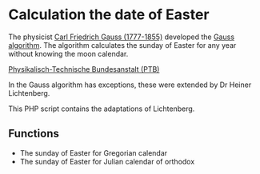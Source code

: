 # Calculation the date of Easter

The physicist [Carl Friedrich Gauss (1777-1855)](https://en.wikipedia.org/wiki/Carl_Friedrich_Gauss) developed the [Gauss algorithm](https://en.wikipedia.org/wiki/Computus#Gauss_algorithm).
The algorithm calculates the sunday of Easter for any year without knowing the moon calendar.

[Physikalisch-Technische Bundesanstalt (PTB)](http://www.ptb.de/cms/en/ptb/fachabteilungen/abt4/fb-44/ag-441/realisation-of-legal-time-in-germany/the-date-of-easter.html)

In the Gauss algorithm has exceptions, these were extended by Dr Heiner Lichtenberg.

This PHP script contains the adaptations of Lichtenberg.

## Functions

- The sunday of Easter for Gregorian calendar
- The sunday of Easter for Julian calendar of orthodox